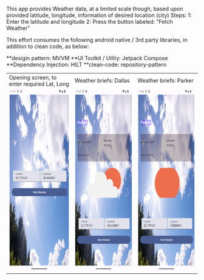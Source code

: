 This app provides Weather data, at a limited scale though, based upon provided latitude, longitude,
information of desired location (city)
Steps: 
1: Enter the latitude and longitude
2: Press the button labeled: "Fetch Weather"


This effort consumes the following android native / 3rd party libraries, in addition to clean code, as below:


**desigin pattern: MVVM 
**UI Toolkit / Utlity: Jetpack Compose
**Dependency Injection: HILT
**clean-code: repository-pattern

<table>
 <tr>
    <td>Opening screen, to enter required Lat, Long</td>
     <td>Weather briefs: Dallas</td>
     <td>Weather briefs: Parker</td>
  </tr>
  <tr>
    <td><img src="screenshots/Landing.png" width=270 height=480></td>
    <td><img src="screenshots/City_Dallas_Weather.png" width=270 height=480></td>
    <td><img src="screenshots/City_Parker_Weather.png" width=270 height=480></td>
  <tr>
 </table>